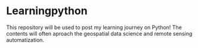 # Learningpython
This repository will be used to post my learning journey on Python! The contents will often aproach the geospatial data science and remote sensing automatization. 

